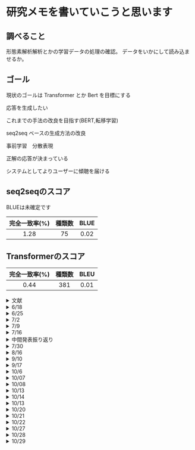 # 研究メモを書いていこうと思います

## 調べること

形態素解析解析とかの学習データの処理の確認。
データをいかにして読み込ませるか。

## ゴール

現状のゴールは Transformer とか Bert を目標にする

応答を生成したい

これまでの手法の改良を目指す(BERT,転移学習)

seq2seq ベースの生成方法の改良

事前学習　分散表現

正解の応答が決まっている

システムとしてよりユーザーに傾聴を届ける

## seq2seqのスコア

BLUEは未確定です

  |完全一致率(%)|種類数|BLUE|
  |:--:|:--:|:--:|
  |1.28|75|0.02|


## Transformerのスコア

|完全一致率(%)|種類数|BLEU|
|:--:|:--:|:--:|
|0.44|381|0.01|

<details>

<summary>文献</summary>

[系列変換モデルに基づく傾聴的な応答表現の生成](https://anlp.jp/proceedings/annual_meeting/2018/pdf_dir/P7-17.pdf)

[語りの傾聴において表出する応答データの拡充](https://www.anlp.jp/proceedings/annual_meeting/2020/pdf_dir/P1-33.pdf)

[Attention Is All You Need](https://arxiv.org/abs/1706.03762)

[github of Transformer](https://github.com/huggingface/transformers)

[BERT: Pre-training of Deep Bidirectional Transformers for Language Understanding](https://arxiv.org/abs/1810.04805)

</details>

<details>

<summary>6/18</summary>

ゼロから DL の RNN の章の読了

LSTM を始めた

</details >

<details>
<summary> 6/25</summary>

６章 LSTM の章が終わった

LSTM におけるモデルの精度向上手段などについて学んだ。

- 有効な手法

  ドロップアウトの追加（時間方向には繋げない）

  LSTM 層の追加

  Affine レイヤと Embedding レイヤにおける重み共有

７章を読み始めた

前の章で保存しておいたモデルの重みを使って文章の生成をためした。

</details>

<details>

<summary>7/2 </summary>

7 章 seq2seq に入った

#### seq2seq とは

Encoder と Decoder の２つの RNN から構成される

ここでの出力は LSTM レイヤの最後の隠れ状態になる。これに必要な情報が入っている。（固定長のベクトルになる）

Encoder は入力情報をエンコードして Decoder はそれをもとに出力を生成する

#### seq2seq を改良したい

1.  入力データを反転させる

なぜうまく行くのかはわかっていないけど大体の場合うまく行くらしい

2. 覗き見

今のモデルではデコーダのの最初の LSTM&Affine しか受け取れないので全体に行き渡るようにする
(Peekydeocder,PeekySeq2seq に実装済み)

</details>

<details>

<summary>7/9</summary>

ゼロから作る DL を読了した

イマイチ式とコードのイメージがつながらない

中間発表用のスライドを作ってました。なかなか難しい...

[中間発表用のスライドはこちら](https://kosenjp-my.sharepoint.com/:p:/g/personal/31540_toyota_kosen-ac_jp/ERB6GWA25h9EqEwibb21uE4B8uzeLus7C9gXFM_P-c1mYw?e=u1dPOk)

- seq2seq の問題点

固定長のベクトルを返す。（入力の長さに関わらず）

- Encoder を改良する

1. LSTM の重みを最後のものだけではなく*すべて*利用する

隠れ層の重みをすべて取り出して Encoder に渡してあげる

隠れ層の重みの中には入力された単語の情報がおおく含まれるため

- Decoder を改良する

1. 各単語ベクトルに対して重み付き和を計算する

2. 内積を用いてベクトル間の類似度を計算する

これらの層を組み合わせることで Attention を実現する

</details>

<details>

<summary>7/16</summary>

pytorch のサンプルを動かすときの spaCy のモデルは管理者権限でインストールする

発表用のプレゼンを完成させた

そろそろ pytorch を使ってモデルを作っていきたいので、まずは、前処理について調べている。

学習データは、タブ区切りで，左側が語り，右側が傾聴応答．語り，応答とも半角スペースで形態素に区切ってある．

別のファイル（morphological_analysis.py)をつくって前処理の練習をしてる

</details>

<details>

<summary>中間発表振り返り</summary>

質問

1. パフォーマンスはどうやって図るの？

   完全一致率->正解の応答と一致した生成された応答の数

   BLUE->生成された応答と正解がどの程度似ているかの指標

   種類数->生成された応答の種類

2. 系列変換ってどれのこと？

   seq2seq と Transformer の部分のとこで使われている（BERT はどうなんだろ）

</details>

<details>
<summary>7/30</summary>

- やったこと

テキストファイルを seq2seq で読み込ませるための前処理

見た感じうまく行ったので、seq2seq を動かせるようにしたい

ソースコードは morphological_analysis.py にある

呼び掛けと応答を別のファイルに保存してから、前処理をかけるように変更した

訓練用データとテスト用のデータへの分割に sklearn のものを使ってみる

- 参考リンク

[PyTorch で Seq2Seq を実装してみた](https://qiita.com/m__k/items/b18756628575b177b545)

前処理の参考

[Torchtext Tutorial 01: Getting Started](https://github.com/mjc92/TorchTextTutorial/blob/master/01.%20Getting%20started.ipynb)

BERT と Attention の解説記事

[自然言語処理の王様「BERT」の論文を徹底解説](https://qiita.com/omiita/items/72998858efc19a368e50#10-%E8%A6%81%E7%B4%84)

[深層学習界の大前提 Transformer の論文解説！](https://qiita.com/omiita/items/07e69aef6c156d23c538)

</details>

<details>
<summary>8/16</summary>

- 今日したこと

  サンプルの seq2seq はめんどくさそうなので自前でモデル部分だけ pytorch を使うように方向転換した

  seq2seq は一応動作するところまではできた。

- これから

  プロポーザルの修正と まとめ WORD を作成する。

  スライドに追加する画像（イラスト）と系列変換の部分の追加

</details>

<details>
<summary>9/10</summary>

- 今日したこと

  Attention を使った seq2seq を実装（丸写し）した

  Attention はまだデバックしていないです

- これからの予定

モデルを読み込んで、応答の生成をするスクリプトを作成する

BLUE などのスコアの計算もしていきたい

- 参考文献

[PyTorch で Attention Seq2Seq を実装してみた](https://qiita.com/m__k/items/646044788c5f94eadc8d)

</details>

<details>
<summary>9/17</summary>

- 今日したこと

コードを colabolatory に移植した。

seq2seq の場合の生成が一応できた

[結果はこちらです](https://drive.google.com/drive/folders/1wlw_0E57uI_qXNbg4HnL0xcrFFQjyb_S)

ファイル名は seq2seq.csv

- これからすること

スコアの計測

正しく生成できているかわからないので確認する

Attention 　 seq2seq も実行して生成してみる

</details>

<details>
<summary>10/6</summary>

- 今日したこと

seq2seq の処理の確認

torchtext を使ってテキストデータの処理をした

参考: [torchtext で簡単に Deep な自然言語処理](https://qiita.com/itok_msi/items/1f3746f7e89a19dafac5)

- これからすること

いったん seq2seq の問題点を確認した後に、transformer のモデルを作成したい

ちゃんと生成されているか確認する

</details>

<details>

<summary>10/07</summary>

- 今日したこと

Attention seq2seq の実装

torchtext を使って、文章の前処理をした。

開始文字を S、終了文字を E にした。

参考にしている pytorch のチュートリアルではうまく行かなそうなので他のチュートリアルのやり方で試してみる

- これからすること

モデルの学習に必要な行列にテキストデータを変換して、学習させる。

</details>

<details>

<summary>10/08</summary>

- 今日したこと

  pytorch に実装されている Attention モデルを試した。

  torchtext を使った前処理をして、モデルの訓練をさせる予定。

  前処理はうまくいったけど訓練をするときにエラーをはいたので解決したい。

  途中で colaboratory が動かなくなったので seq2seq のスコアを計算してました

- これからすること

attention seq2seq の学習の実行（デバッグ）

</details>

<details>
<summary>10/13</summary>

- 今日したこと

  Attention Seq2seqの学習が動作した。

  pytorchでBERTを使うときの参考になりそうな記事を探していた。

  [日本語BERTモデルをPyTorch用に変換してfine-tuningする with torchtext & pytorch-lightning](https://radiology-nlp.hatenablog.com/entry/2020/01/18/013039)

  [Pretrained models -Hugging face](https://huggingface.co/transformers/pretrained_models.html)

  [cl-tohoku/bert-japanese](https://github.com/cl-tohoku/bert-japanese)

  [日本語BERTモデルに、センター試験や文章生成をやらせてみる](https://qiita.com/jun40vn/items/6458eb3a5301602d7092)

- これからすること

  Attention Seq2seqを使って文章を生成して、結果を確認する。

  pytorchを使ってBERTのfine Turningのやり方を知らべる

</details>

<details>
<summary>10/14</summary>

- 今日したこと

Transformerでの文章生成部分の作成。生成は正しくできてそう。

一通り生成できたと思います

- これからすること

生成結果を使って、スコアを計算するスクリプトを書く

</details>

<details>
<summary>10/13</summary>

- 今日したこと

Attention Seq2seqの学習と文章生成。結果は`result_transformer.csv`にあります。

各スコアを計算するためのスクリプトの作成

bleuのスコアがどうしても0に近い値になってしまう。結果は`score_seq2seq.csv`にあります。

- これからすること

BERTを使って文章を生成する。

BLEUのスコアについて考察する

</details>

<details>
<summary>10/20</summary>

- 今日したこと

BERTのモデルの作成

生成に関する論文

[BERT has a Mouth, and It Must Speak: BERT as a Markov Random Field Language Model](https://arxiv.org/abs/1902.04094)


- これからすること

参考にしているものがテキストの分類タスク用なので文章生成をするように変更する

引き続きBERTモデルの作成を続ける

</details>

<details>
<summary>10/21</summary>

- 今日したこと

BERTモデルの作成をした。

参考資料は分類用でテキストの変換などがどうすればいいのかわからないので別の方法を試す。

生成は`['MASK']`を連続で並べてやればできる。

- これからすること

BERTの重みを使ってseq2seqを初期化して学習させる。

</details>

<details>
<summary>10/22</summary>

- 今日したこと

ハイパーパラメータをseq2seqとtransformerでそろえた。

BERTの重みを取り出すことができた。

- これからすること

未知語の処理を考える。

BERTの重みでEmbeddingの初期化をする方法を考える。

</details>

<details>
<summary>10/27</summary>

- 今日したこと

生成された文が空のときに、2番目に推測される単語で補完するように改良した

中間発表のレジュメをかいてました。

- これからすること

生成された文の確認とBERTを使ってEmbeddingを初期化する方法を考える

</details>

<details>
<summary>10/28</summary>

- 今日したこと

Seq2seqとTransformerにおける学習の評価と中間発表用のWORDの作成

- これからすること

BERTから分散表現を取り出す。

中間発表のスライドの作成。

</details>

<details>
<summary>10/29</summary>

- 今日したこと

Transformerを使って学習を実行できた。

生成文を変換する関数を見直した。辞書には問題はなさそうなので、吐き出す確率の番号がおかしいと感じた。

入力文や応答に対する翻訳があってない（おかしい）。

seq2seqのプログラムは`seq2seq_with_torchtext.ipynb`、Attention付きseq2seqのプログラムは`attention=seq2seq.ipynb`にあります。

Multi30kを使った英独の翻訳データセットを使って3エポックだけモデルを訓練して文を生成した。

実行結果

```
入力
tensor([   2,    8,   36,   22,  245,   31,   12,   24,  122,   27,   14, 2047, 9,   35,    8,   16,   99,  290,    4,    3,    1,    1,    1,    1, 1,    1,    1,    1])
['<sos>', 'eine', 'gruppe', 'von', 'kindern', 'sitzt', 'auf', 'dem', 'boden', 'vor', 'einer', 'ziegelwand', ',', 'während', 'eine', 'frau', 'sie', 'beobachtet', '.', '<eos>']
答え
tensor([   2,    4,   38,   12,   63,  150,    8,    7,  259,  236,    4,  291, 108,   28,    4,   14, 1725,  155,    5,    3,    1,    1,    1,    1, 1,    1,    1])
['<sos>', 'a', 'group', 'of', 'children', 'sit', 'on', 'the', 'floor', 'against', 'a', 'brick', 'wall', 'while', 'a', 'woman', 'observes', 'them', '.', '<eos>']
予測
tensor([[ 0], [ 4], [ 9], [ 6], [ 4], [ 5], [ 3], [ 4], [39], [ 5], [ 3], [ 5], [ 5], [ 3], [ 4], [ 5], [ 3], [ 5], [ 5], [ 3], [ 5], [ 3], [ 5], [ 3], [ 5], [ 5], [ 3]])
['a', 'man', 'in', 'a', '.']

入力
tensor([  2,   5,  70,  32,  69,  20, 222, 140,   4,   3,   1,   1,   1,   1, 1,   1,   1,   1,   1,   1,   1,   1,   1,   1,   1,   1,   1,   1])
['<sos>', 'ein', 'kleiner', 'hund', 'springt', 'im', 'sand', 'herum', '.', '<eos>']
答え
tensor([  2,   4,  70,  35,  92, 124,   7, 211,   3,   1,   1,   1,   1,   1, 1,   1,   1,   1,   1,   1,   1,   1,   1,   1,   1,   1,   1])
['<sos>', 'a', 'small', 'dog', 'jumping', 'along', 'the', 'sand', '<eos>']
予測
tensor([[ 0], [ 4], [ 9], [ 6], [ 4], [ 9], [ 6], [23], [ 5], [ 3], [ 4], [ 9], [ 4], [ 9], [ 4], [ 9], [ 6], [ 4], [ 4], [ 4], [ 9], [ 6], [ 4], [ 9], [ 6], [ 5], [ 3]])
['a', 'man', 'in', 'a', 'man', 'in', 'shirt', '.']
```

- これからすること

中間発表のスライドの作成

</details>
